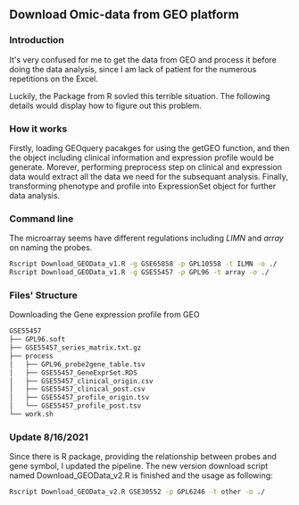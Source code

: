 ## Download Omic-data from GEO platform


### Introduction

It's very confused for me to get the data from GEO and process it before doing the data analysis, since I am lack of patient for the numerous repetitions on the Excel.

Luckily, the Package from R sovled this terrible situation. The following details would display how to figure out this problem.


### How it works

Firstly, loading GEOquery pacakges for using the getGEO function, and then the object including clinical information and expression profile would be generate. Morever, performing preprocess step on clinical and expression data would extract all the data we need for the subsequant analysis. Finally, transforming phenotype and profile into ExpressionSet object for further data analysis.


### Command line 

The microarray seems have different regulations including *LIMN* and *array* on naming the probes. 

```bash
Rscript Download_GEOData_v1.R -g GSE65858 -p GPL10558 -t ILMN -o ./
Rscript Download_GEOData_v1.R -g GSE55457 -p GPL96 -t array -o ./
```

### Files' Structure

Downloading the Gene expression profile from GEO

```bash
GSE55457
├── GPL96.soft
├── GSE55457_series_matrix.txt.gz
├── process
│   ├── GPL96_probe2gene_table.tsv
│   ├── GSE55457_GeneExprSet.RDS
│   ├── GSE55457_clinical_origin.csv
│   ├── GSE55457_clinical_post.csv
│   ├── GSE55457_profile_origin.tsv
│   └── GSE55457_profile_post.tsv
└── work.sh
```


### Update 8/16/2021

Since there is R package, providing the relationship between probes and gene symbol, I updated the pipeline. The new version download script named Download_GEOData_v2.R is finished and the usage as following:

```bash
Rscript Download_GEOData_v2.R GSE30552 -p GPL6246 -t other -o ./
```
